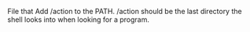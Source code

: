 File that Add /action to the PATH. /action should be the last directory the shell looks into when looking for a program.
